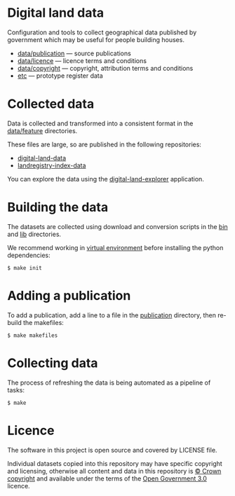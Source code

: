 # Digital land data

Configuration and tools to collect geographical data published by government which may be useful for people building houses.

  * [data/publication](publication) — source publications
  * [data/licence](licence) — licence terms and conditions
  * [data/copyright](copyright) — copyright, attribution terms and conditions
  * [etc](etc) — prototype register data

# Collected data

Data is collected and transformed into a consistent format in the [data/feature](data/feature) directories.

These files are large, so are published in the following repositories:

  * [digital-land-data](https://github.com/communitiesuk/digital-land-data) 
  * [landregistry-index-data](https://github.com/communitiesuk/landregistry-index-data)

You can explore the data using the [digital-land-explorer](https://github.com/communitiesuk/digital-land-explorer) application.

# Building the data

The datasets are collected using download and conversion scripts in the [bin](bin) and [lib](lib) directories.

We recommend working in [virtual environment](http://docs.python-guide.org/en/latest/dev/virtualenvs/) before installing the python dependencies:

    $ make init

# Adding a publication

To add a publication, add a line to a file in the [publication](publication) directory, then re-build the makefiles:

    $ make makefiles

# Collecting data

The process of refreshing the data is being automated as a pipeline of tasks:

    $ make

# Licence

The software in this project is open source and covered by LICENSE file.

Individual datasets copied into this repository may have specific copyright and licensing, otherwise all content and data in this repository is
[© Crown copyright](http://www.nationalarchives.gov.uk/information-management/re-using-public-sector-information/copyright-and-re-use/crown-copyright/)
and available under the terms of the [Open Government 3.0](https://www.nationalarchives.gov.uk/doc/open-government-licence/version/3/) licence.
